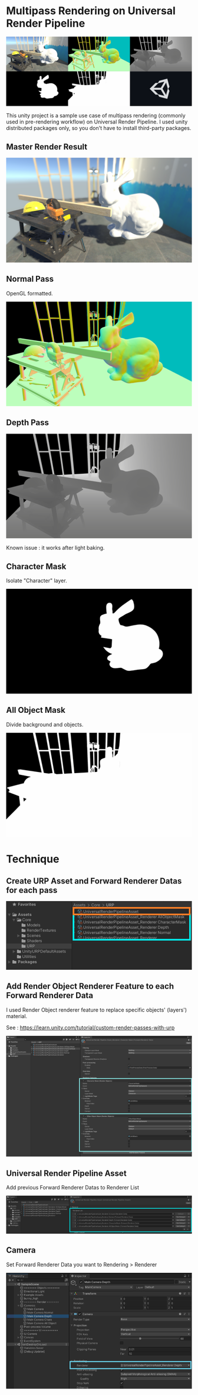 # Multipass Rendering on Universal Render Pipeline
![thumbnail](https://github.com/kodai100/Unity_MultiPassRenderingOnURP/blob/master/Thumbnails/thumbnail.png)

This unity project is a sample use case of multipass rendering (commonly used in pre-rendering workflow) on Universal Render Pipeline.
I used unity distributed packages only, so you don't have to install third-party packages.

## Master Render Result
![master](https://github.com/kodai100/Unity_MultiPassRenderingOnURP/blob/master/Thumbnails/master.png)

## Normal Pass
OpenGL formatted.

![normal](https://github.com/kodai100/Unity_MultiPassRenderingOnURP/blob/master/Thumbnails/normal.png)

## Depth Pass
![depth](https://github.com/kodai100/Unity_MultiPassRenderingOnURP/blob/master/Thumbnails/depth.png)

Known issue : it works after light baking.

## Character Mask
Isolate "Character" layer.

![chara](https://github.com/kodai100/Unity_MultiPassRenderingOnURP/blob/master/Thumbnails/chara.png)

## All Object Mask
Divide background and objects.

![obj](https://github.com/kodai100/Unity_MultiPassRenderingOnURP/blob/master/Thumbnails/obj.png)

# Technique
## Create URP Asset and Forward Renderer Datas for each pass
![urp](https://github.com/kodai100/Unity_MultiPassRenderingOnURP/blob/master/Thumbnails/tech/urp.png)

## Add Render Object Renderer Feature to each Forward Renderer Data
I used Render Object renderer feature to replace specific objects' (layers') material.

See : https://learn.unity.com/tutorial/custom-render-passes-with-urp

![srp-render-object](https://github.com/kodai100/Unity_MultiPassRenderingOnURP/blob/master/Thumbnails/tech/srp-render-object.png)

## Universal Render Pipeline Asset
Add previous Forward Renderer Datas to Renderer List

![urp-asset](https://github.com/kodai100/Unity_MultiPassRenderingOnURP/blob/master/Thumbnails/tech/urp-asset.png)

## Camera
Set Forward Renderer Data you want to Rendering > Renderer

![camera](https://github.com/kodai100/Unity_MultiPassRenderingOnURP/blob/master/Thumbnails/tech/camera.png)